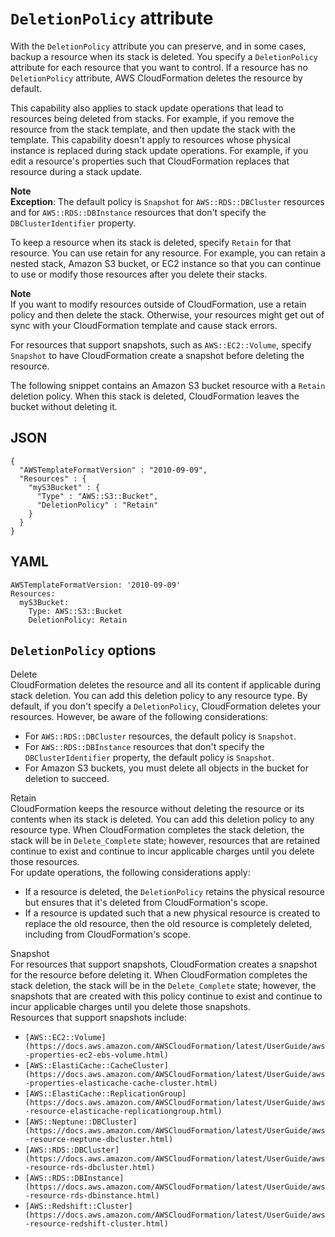 # `DeletionPolicy` attribute<a name="aws-attribute-deletionpolicy"></a>

With the `DeletionPolicy` attribute you can preserve, and in some cases, backup a resource when its stack is deleted\. You specify a `DeletionPolicy` attribute for each resource that you want to control\. If a resource has no `DeletionPolicy` attribute, AWS CloudFormation deletes the resource by default\.

This capability also applies to stack update operations that lead to resources being deleted from stacks\. For example, if you remove the resource from the stack template, and then update the stack with the template\. This capability doesn't apply to resources whose physical instance is replaced during stack update operations\. For example, if you edit a resource's properties such that CloudFormation replaces that resource during a stack update\.

**Note**  
**Exception**: The default policy is `Snapshot` for `AWS::RDS::DBCluster` resources and for `AWS::RDS::DBInstance` resources that don't specify the `DBClusterIdentifier` property\.

To keep a resource when its stack is deleted, specify `Retain` for that resource\. You can use retain for any resource\. For example, you can retain a nested stack, Amazon S3 bucket, or EC2 instance so that you can continue to use or modify those resources after you delete their stacks\.

**Note**  
If you want to modify resources outside of CloudFormation, use a retain policy and then delete the stack\. Otherwise, your resources might get out of sync with your CloudFormation template and cause stack errors\.

For resources that support snapshots, such as `AWS::EC2::Volume`, specify `Snapshot` to have CloudFormation create a snapshot before deleting the resource\.

The following snippet contains an Amazon S3 bucket resource with a `Retain` deletion policy\. When this stack is deleted, CloudFormation leaves the bucket without deleting it\.

## JSON<a name="aws-attribute-deletionpolicy-example.json"></a>

```
{
  "AWSTemplateFormatVersion" : "2010-09-09",
  "Resources" : {
    "myS3Bucket" : {
      "Type" : "AWS::S3::Bucket",
      "DeletionPolicy" : "Retain"
    }
  }
}
```

## YAML<a name="aws-attribute-deletionpolicy-example.yaml"></a>

```
AWSTemplateFormatVersion: '2010-09-09'
Resources:
  myS3Bucket:
    Type: AWS::S3::Bucket
    DeletionPolicy: Retain
```

## `DeletionPolicy` options<a name="aws-attribute-deletionpolicy-options"></a>

Delete  
CloudFormation deletes the resource and all its content if applicable during stack deletion\. You can add this deletion policy to any resource type\. By default, if you don't specify a `DeletionPolicy`, CloudFormation deletes your resources\. However, be aware of the following considerations:  
+ For `AWS::RDS::DBCluster` resources, the default policy is `Snapshot`\.
+ For `AWS::RDS::DBInstance` resources that don't specify the `DBClusterIdentifier` property, the default policy is `Snapshot`\.
+ For Amazon S3 buckets, you must delete all objects in the bucket for deletion to succeed\.

Retain  
CloudFormation keeps the resource without deleting the resource or its contents when its stack is deleted\. You can add this deletion policy to any resource type\. When CloudFormation completes the stack deletion, the stack will be in `Delete_Complete` state; however, resources that are retained continue to exist and continue to incur applicable charges until you delete those resources\.  
For update operations, the following considerations apply:  
+ If a resource is deleted, the `DeletionPolicy` retains the physical resource but ensures that it's deleted from CloudFormation's scope\.
+ If a resource is updated such that a new physical resource is created to replace the old resource, then the old resource is completely deleted, including from CloudFormation's scope\.

Snapshot  
For resources that support snapshots, CloudFormation creates a snapshot for the resource before deleting it\. When CloudFormation completes the stack deletion, the stack will be in the `Delete_Complete` state; however, the snapshots that are created with this policy continue to exist and continue to incur applicable charges until you delete those snapshots\.  
Resources that support snapshots include:  
+ `[AWS::EC2::Volume](https://docs.aws.amazon.com/AWSCloudFormation/latest/UserGuide/aws-properties-ec2-ebs-volume.html)`
+ `[AWS::ElastiCache::CacheCluster](https://docs.aws.amazon.com/AWSCloudFormation/latest/UserGuide/aws-properties-elasticache-cache-cluster.html)`
+ `[AWS::ElastiCache::ReplicationGroup](https://docs.aws.amazon.com/AWSCloudFormation/latest/UserGuide/aws-resource-elasticache-replicationgroup.html)`
+ `[AWS::Neptune::DBCluster](https://docs.aws.amazon.com/AWSCloudFormation/latest/UserGuide/aws-resource-neptune-dbcluster.html)`
+ `[AWS::RDS::DBCluster](https://docs.aws.amazon.com/AWSCloudFormation/latest/UserGuide/aws-resource-rds-dbcluster.html)`
+ `[AWS::RDS::DBInstance](https://docs.aws.amazon.com/AWSCloudFormation/latest/UserGuide/aws-resource-rds-dbinstance.html)`
+ `[AWS::Redshift::Cluster](https://docs.aws.amazon.com/AWSCloudFormation/latest/UserGuide/aws-resource-redshift-cluster.html)`

